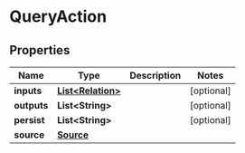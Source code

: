 

# QueryAction

## Properties

Name | Type | Description | Notes
------------ | ------------- | ------------- | -------------
**inputs** | [**List&lt;Relation&gt;**](Relation.md) |  |  [optional]
**outputs** | **List&lt;String&gt;** |  |  [optional]
**persist** | **List&lt;String&gt;** |  |  [optional]
**source** | [**Source**](Source.md) |  | 



